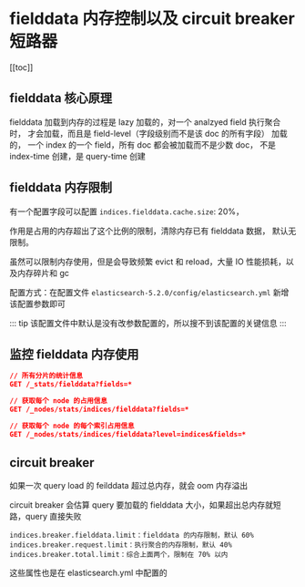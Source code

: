 # fielddata 内存控制以及 circuit breaker 短路器
[[toc]]

## fielddata 核心原理

fielddata 加载到内存的过程是 lazy 加载的，对一个 analzyed field 执行聚合时，
才会加载，而且是 field-level（字段级别而不是该 doc 的所有字段） 加载的，
一个 index 的一个 field，所有 doc 都会被加载而不是少数 doc，
不是 index-time 创建，是 query-time 创建

## fielddata 内存限制
有一个配置字段可以配置 `indices.fielddata.cache.size`: 20%，

作用是占用的内存超出了这个比例的限制，清除内存已有 fielddata 数据，
默认无限制。

虽然可以限制内存使用，但是会导致频繁 evict 和 reload，大量 IO 性能损耗，以及内存碎片和 gc

配置方式：在配置文件 `elasticsearch-5.2.0/config/elasticsearch.yml` 新增该配置参数即可

::: tip
该配置文件中默认是没有改参数配置的，所以搜不到该配置的关键信息
:::

## 监控 fielddata 内存使用

```json
// 所有分片的统计信息
GET /_stats/fielddata?fields=*

// 获取每个 node 的占用信息
GET /_nodes/stats/indices/fielddata?fields=*

// 获取每个 node 的每个索引占用信息
GET /_nodes/stats/indices/fielddata?level=indices&fields=*
```
## circuit breaker

如果一次 query load 的 feilddata 超过总内存，就会 oom 内存溢出

circuit breaker 会估算 query 要加载的 fielddata 大小，如果超出总内存就短路，query 直接失败
```
indices.breaker.fielddata.limit：fielddata 的内存限制，默认 60%
indices.breaker.request.limit：执行聚合的内存限制，默认 40%
indices.breaker.total.limit：综合上面两个，限制在 70% 以内
```
这些属性也是在 elasticsearch.yml 中配置的
